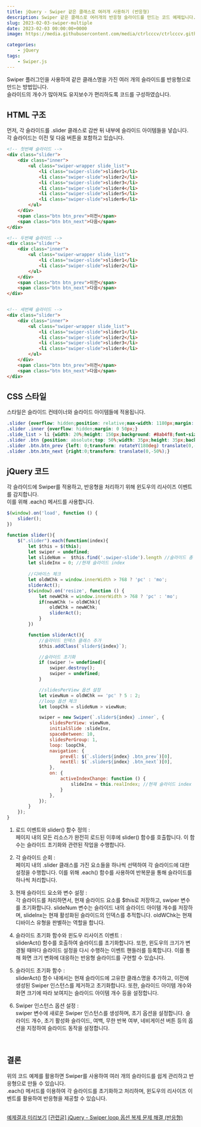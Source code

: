 ```yaml
---
title: jQuery - Swiper 같은 클래스로 여러개 사용하기 (반응형)
description: Swiper 같은 클래스로 여러개의 반응형 슬라이드를 만드는 코드 예제입니다.
slug: 2023-02-03-swiper-multiple
date: 2023-02-03 00:00:00+0000
image: https://media.githubusercontent.com/media/ctrlcccv/ctrlcccv.github.io/master/assets/img/post/swiper-multiple.webp

categories:
    - jQuery
tags:
    - Swiper.js
---
```


Swiper 플러그인을 사용하여 같은 클래스명을 가진 여러 개의 슬라이드를 반응형으로 만드는 방법입니다.  
슬라이드의 개수가 많아져도 유지보수가 편리하도록 코드를 구성하였습니다.  

## HTML 구조
먼저, 각 슬라이드를 .slider 클래스로 감싼 뒤 내부에 슬라이드 아이템들을 넣습니다.   
각 슬라이드는 이전 및 다음 버튼을 포함하고 있습니다.   

```html
<!-- 첫번째 슬라이드 -->
<div class="slider">
    <div class="inner">
        <ul class="swiper-wrapper slide_list">
            <li class="swiper-slide">slider1</li>
            <li class="swiper-slide">slider2</li>
            <li class="swiper-slide">slider3</li>
            <li class="swiper-slide">slider4</li>
            <li class="swiper-slide">slider5</li>
            <li class="swiper-slide">slider6</li>
        </ul>
    </div>
    <span class="btn btn_prev">이전</span>
    <span class="btn btn_next">다음</span>
</div>

<!-- 두번째 슬라이드 -->
<div class="slider">
    <div class="inner">
        <ul class="swiper-wrapper slide_list">
            <li class="swiper-slide">slider1</li>
            <li class="swiper-slide">slider2</li>
        </ul>
    </div>
    <span class="btn btn_prev">이전</span>
    <span class="btn btn_next">다음</span>
</div>


<!-- 세번째 슬라이드 -->
<div class="slider">
    <div class="inner">
        <ul class="swiper-wrapper slide_list">
            <li class="swiper-slide">slider1</li>
            <li class="swiper-slide">slider2</li>
            <li class="swiper-slide">slider3</li>
            <li class="swiper-slide">slider4</li>
        </ul>
    </div>
    <span class="btn btn_prev">이전</span>
    <span class="btn btn_next">다음</span>
</div>
```

## CSS 스타일
스타일은 슬라이드 컨테이너와 슬라이드 아이템들에 적용됩니다.

```css
.slider {overflow: hidden;position: relative;max-width: 1180px;margin: 50px auto 0;}
.slider .inner {overflow: hidden;margin: 0 50px;}
.slide_list > li {width: 20%;height: 150px;background: #8ab4f8;font-size: 20px;line-height: 150px;text-align: center;}
.slider .btn {position: absolute;top: 50%;width: 35px;height: 35px;background:url('images/arrow.png') center center no-repeat;background-size: cover;text-indent: -999em;cursor: pointer;}
.slider .btn.btn_prev {left: 0;transform: rotateY(180deg) translate(0,-50%);}
.slider .btn.btn_next {right:0;transform: translate(0,-50%);}
```

<script async src="https://pagead2.googlesyndication.com/pagead/js/adsbygoogle.js?client=ca-pub-8535540836842352" crossorigin="anonymous"></script>
<ins class="adsbygoogle"
     style="display:block; text-align:center;"
     data-ad-layout="in-article"
     data-ad-format="fluid"
     data-ad-client="ca-pub-8535540836842352"
     data-ad-slot="2974559225"></ins>
<script>
     (adsbygoogle = window.adsbygoogle || []).push({});
</script>


## jQuery 코드
각 슬라이드에 Swiper를 적용하고, 반응형을 처리하기 위해 윈도우의 리사이즈 이벤트를 감지합니다.   
이를 위해 .each() 메서드를 사용합니다.  

```js
$(window).on('load', function () {
    slider();  
})

function slider(){
    $(".slider").each(function(index){
        let $this = $(this);
        let swiper = undefined;
        let slideNum =  $this.find('.swiper-slide').length //슬라이드 총 개수
        let slideInx = 0; //현재 슬라이드 index
        
        //디바이스 체크
        let oldWChk = window.innerWidth > 768 ? 'pc' : 'mo';
        sliderAct();
        $(window).on('resize', function () {
            let newWChk = window.innerWidth > 768 ? 'pc' : 'mo';
            if(newWChk != oldWChk){
                oldWChk = newWChk;
                sliderAct();
            }
        })

        function sliderAct(){
            //슬라이드 인덱스 클래스 추가
            $this.addClass(`slider${index}`);

            //슬라이드 초기화 
            if (swiper != undefined){ 
                swiper.destroy();
                swiper = undefined;
            }

            //slidesPerView 옵션 설정
            let viewNum = oldWChk == 'pc' ? 5 : 2;
            //loop 옵션 체크
            let loopChk = slideNum > viewNum;

            swiper = new Swiper(`.slider${index} .inner`, {
                slidesPerView: viewNum,
                initialSlide :slideInx,
                spaceBetween: 10,
                slidesPerGroup: 1,
                loop: loopChk,
                navigation: {
                    prevEl: $(`.slider${index} .btn_prev`)[0],
                    nextEl: $(`.slider${index} .btn_next`)[0],
                },
                on: {
                    activeIndexChange: function () {
                        slideInx = this.realIndex; //현재 슬라이드 index 갱신
                    }
                },
            });
        }
    });
}
```
1. 로드 이벤트와 slider() 함수 정의 :  
페이지 내의 모든 리소스가 완전히 로드된 이후에 slider() 함수를 호출합니다. 이 함수는 슬라이드 초기화와 관련된 작업을 수행합니다.  

2. 각 슬라이드 순회 :  
페이지 내의 .slider 클래스를 가진 요소들을 하나씩 선택하여 각 슬라이드에 대한 설정을 수행합니다. 이를 위해 .each() 함수를 사용하여 반복문을 통해 슬라이드를 하나씩 처리합니다.  

3. 현재 슬라이드 요소와 변수 설정 :  
각 슬라이드를 처리하면서, 현재 슬라이드 요소를 $this로 저장하고, swiper 변수를 초기화합니다. slideNum 변수는 슬라이드 내의 슬라이드 아이템 개수를 저장하며, slideInx는 현재 활성화된 슬라이드의 인덱스를 추적합니다. oldWChk는 현재 디바이스 유형을 판별하는 역할을 합니다.  

4. 슬라이드 초기화 함수와 윈도우 리사이즈 이벤트 :  
sliderAct() 함수를 호출하여 슬라이드를 초기화합니다. 또한, 윈도우의 크기가 변경될 때마다 슬라이드 설정을 다시 수행하는 이벤트 핸들러를 등록합니다. 이를 통해 화면 크기 변화에 대응하는 반응형 슬라이드를 구현할 수 있습니다.  

5. 슬라이드 초기화 함수 :  
sliderAct() 함수 내에서는 현재 슬라이드에 고유한 클래스명을 추가하고, 이전에 생성된 Swiper 인스턴스를 제거하고 초기화합니다. 또한, 슬라이드 아이템 개수와 화면 크기에 따라 보여지는 슬라이드 아이템 개수 등을 설정합니다.  

6. Swiper 인스턴스 옵션 설정 :  
swiper 변수에 새로운 Swiper 인스턴스를 생성하며, 초기 옵션을 설정합니다. 슬라이드 개수, 초기 활성화 슬라이드, 여백, 무한 반복 여부, 네비게이션 버튼 등의 옵션을 지정하여 슬라이드 동작을 설정합니다.  
<br>


## 결론
위의 코드 예제를 활용하면 Swiper를 사용하여 여러 개의 슬라이드를 쉽게 관리하고 반응형으로 만들 수 있습니다.   
.each() 메서드를 이용하여 각 슬라이드를 초기화하고 처리하며, 윈도우의 리사이즈 이벤트를 활용하여 반응형을 제공할 수 있습니다.  
<br>

<div class="btn_wrap">
    <a target="_blank" href="/ctrlcccv-demo/2023-02-03-swiper-multiple/">예제결과 미리보기</a>
    <a href="/code/2023-01-31-swiper-loop/">[관련글] jQuery - Swiper loop 옵션 복제 문제 해결 (반응형)</a>
</div>